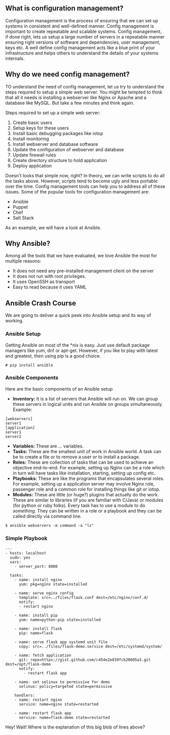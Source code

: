 ## What is configuration management?
Configuration management is the process of ensuring that we can set up systems in consistent and well-defined manner. Config management is important to create repeatable and scalable systems. Config management, if done right, lets us setup a large number of servers in a repeatable manner ensuring right versions of software and dependencies, user management, keys etc. A well define config management acts like a blue print of your infrastructure and helps others to understand the details of your systems internals.

## Why do we need config management?
TO understand the need of config management, let us try to understand the steps required to setup a simple web server. You might be tempted to think that all it needs is installing a webserver like Nginx or Apache and a database like MySQL. But take a few minutes and think again.

Steps required to set up a simple web server:
1. Create basic users
2. Setup keys for these users
3. Install basic debugging packages like iotop
4. Install monitoring
5. Install webserver and database software
6. Update the configuration of webserver and database
7. Update firewall rules
8. Create directory structure to hold application
9. Deploy application


Doesn't looks that simple now, right? In theory, we can write scripts to do all the tasks above. However, scripts tend to become ugly and less portable over the time. Config management tools can help you to address all of these issues. Some of the popular tools for configuration management are:

* Ansible
* Puppet
* Chef
* Salt Stack

As an example, we will have a look at Ansible.
## Why Ansible?
Among all the tools that we have evaluated, we love Ansible the most for multiple reasons:
* It does not need any pre-installed management client on the server
* It does not run with root privileges.
* It uses OpenSSH as transport
* Easy to read because it uses YAML
 
## Ansible Crash Course
We are going to deliver a quick peek into Ansible setup and its way of working.

### Ansible Setup
Getting Ansible on most of the *nix is easy. Just use default package managers like yum, dnf or apt-get.
However, if you like to play with latest and greatest, then using pip is a good choice.

```# pip install ansible```

### Ansible Components
Here are the basic components of an Ansible setup
* **Inventory:** It is a list of servers that Ansible will run on. We can group these servers in logical units and run Ansible on groups simultaneously. Example:
```
[webservers]
server1
[application]
server1
server2
```
* **Variables:** These are ... variables.
* **Tasks:** These are the smallest unit of work in Ansible world. A task can be to create a file or to remove a user or to install a package.
* **Roles:** These are collection of tasks that can be used to achieve an objective end-to-end. For example, setting up Nginx can be a role which in turn will have tasks like installation, starting, setting up config etc.
* **Playbooks:** These are like the programs that encapsulates several roles. For example, setting up a application server may involve Nginx role, passenger role and a common role for installing things like git or iotop.
* **Modules:** These are little (or huge?) plugins that actually do the work. These are similar to libraries (if you are familiar with C/Java) or modules (for python or ruby folks). Every task has to use a module to do *something*. They can be written in a role or a playbook and they can be called directly via command line.
```
$ ansible webservers -m command -a "ls"
```

### Simple Playbook
```
---
- hosts: localhost
  sudo: yes
  vars:
    - server_port: 8080

  tasks:
    - name: install nginx
      yum: pkg=nginx state=installed

    - name: serve nginx config
      template: src=../files/flask.conf dest=/etc/nginx/conf.d/
      notify:
      - restart nginx

    - name: install pip
      yum: name=python-pip state=installed

    - name: install flask
      pip: name=flask

    - name: serve flask app systemd unit file
      copy: src=../files/flask-demo.service dest=/etc/systemd/system/

    - name: fetch application
      git: repo=https://gist.github.com/c454e2e839fcb20605a3.git dest=/opt/flask-demo
      notify:
        - restart flask app

    - name: set selinux to permissive for demo
      selinux: policy=targeted state=permissive

    handlers:
    - name: restart nginx
      service: name=nginx state=restarted

    - name: restart flask app
      service: name=flask-demo state=restarted
```

Hey! Wait! Where is the explanation of this big blob of lines above?
